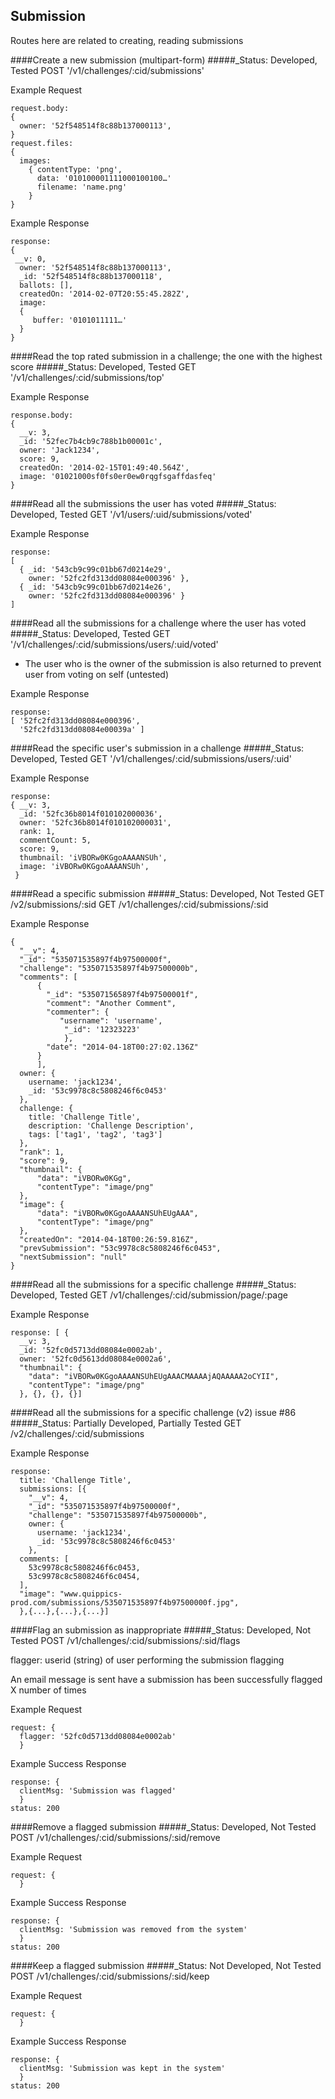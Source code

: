 
Submission
----------------------
Routes here are related to creating, reading submissions

####Create a new submission (multipart-form)
#####_Status: Developed, Tested
POST '/v1/challenges/:cid/submissions'

Example Request
```
request.body:
{ 
  owner: '52f548514f8c88b137000113',                
}
request.files:
{
  images: 
    { contentType: 'png',
      data: '010100001111000100100…'
      filename: 'name.png'
    }
}
```
Example Response
```
response:
{
 __v: 0,
  owner: '52f548514f8c88b137000113',
  _id: '52f548514f8c88b137000118',
  ballots: [],
  createdOn: '2014-02-07T20:55:45.282Z',
  image: 
  {
     buffer: '0101011111…'
  } 
}
```

####Read the top rated submission in a challenge; the one with the highest score
#####_Status: Developed, Tested
GET '/v1/challenges/:cid/submissions/top'

Example Response
```
response.body: 
{ 
  __v: 3,
  _id: '52fec7b4cb9c788b1b00001c',
  owner: 'Jack1234',
  score: 9,
  createdOn: '2014-02-15T01:49:40.564Z',
  image: '01021000sf0fs0er0ew0rqgfsgaffdasfeq'
}
```
####Read all the submissions the user has voted
#####_Status: Developed, Tested
GET '/v1/users/:uid/submissions/voted'

Example Response
```
response: 
[ 
  { _id: '543cb9c99c01bb67d0214e29',
    owner: '52fc2fd313dd08084e000396' },
  { _id: '543cb9c99c01bb67d0214e26',
    owner: '52fc2fd313dd08084e000396' } 
]
```
####Read all the submissions for a challenge where the user has voted
#####_Status: Developed, Tested
GET '/v1/challenges/:cid/submissions/users/:uid/voted'

- The user who is the owner of the submission is also returned to prevent user from voting on self (untested)

Example Response
```
response: 
[ '52fc2fd313dd08084e000396',
  '52fc2fd313dd08084e00039a' ]
```
####Read the specific user's submission in a challenge
#####_Status: Developed, Tested
GET '/v1/challenges/:cid/submissions/users/:uid'

Example Response
```
response: 
{ __v: 3,
  _id: '52fc36b8014f010102000036',
  owner: '52fc36b8014f010102000031',
  rank: 1,
  commentCount: 5,
  score: 9,
  thumbnail: 'iVBORw0KGgoAAAANSUh', 
  image: 'iVBORw0KGgoAAAANSUh', 
 }
```
####Read a specific submission
#####_Status: Developed, Not Tested
GET /v2/submissions/:sid
GET /v1/challenges/:cid/submissions/:sid

Example Response
```
{
  "__v": 4,
  "_id": "535071535897f4b97500000f",
  "challenge": "535071535897f4b97500000b",
  "comments": [
      {
        "_id": "535071565897f4b97500001f",
        "comment": "Another Comment",
        "commenter": {
           "username": 'username',
            "_id": '12323223'
            },
        "date": "2014-04-18T00:27:02.136Z"
      }
      ],
  owner: {
    username: 'jack1234',
    _id: '53c9978c8c5808246f6c0453'
  },
  challenge: {
    title: 'Challenge Title',
    description: 'Challenge Description',
    tags: ['tag1', 'tag2', 'tag3']
  },
  "rank": 1,
  "score": 9,
  "thumbnail": {
      "data": "iVBORw0KGg",
      "contentType": "image/png"
  },
  "image": {
      "data": "iVBORw0KGgoAAAANSUhEUgAAA",
      "contentType": "image/png"
  },
  "createdOn": "2014-04-18T00:26:59.816Z",
  "prevSubmission": "53c9978c8c5808246f6c0453",
  "nextSubmission": "null"
}
```
####Read all the submissions for a specific challenge
#####_Status: Developed, Tested
GET /v1/challenges/:cid/submission/page/:page

Example Response
```
response: [ {
  __v: 3,
  _id: '52fc0d5713dd08084e0002ab',
  owner: '52fc0d5613dd08084e0002a6',
  "thumbnail": {
    "data": "iVBORw0KGgoAAAANSUhEUgAAACMAAAAjAQAAAAA2oCYII",
    "contentType": "image/png"
  }, {}, {}, {}]
```

####Read all the submissions for a specific challenge (v2) issue #86
#####_Status: Partially Developed, Partially Tested
GET /v2/challenges/:cid/submissions

Example Response
```
response: 
  title: 'Challenge Title',
  submissions: [{
    "__v": 4,
    "_id": "535071535897f4b97500000f",
    "challenge": "535071535897f4b97500000b",
    owner: {
      username: 'jack1234',
      _id: '53c9978c8c5808246f6c0453'
    },
  comments: [
    53c9978c8c5808246f6c0453,
    53c9978c8c5808246f6c0454,
  ],
  "image": "www.quippics-prod.com/submissions/535071535897f4b97500000f.jpg",
  },{...},{...},{...}]

```

####Flag an submission as inappropriate
#####_Status: Developed, Not Tested
POST /v1/challenges/:cid/submissions/:sid/flags

flagger: userid (string) of user performing the submission flagging

An email message is sent have a submission has been successfully flagged X number of times

Example Request 
```
request: {
  flagger: '52fc0d5713dd08084e0002ab'
  }
```
Example Success Response
```
response: {
  clientMsg: 'Submission was flagged'
  }
status: 200
```

####Remove a flagged submission
#####_Status: Developed, Not Tested
POST /v1/challenges/:cid/submissions/:sid/remove

Example Request 
```
request: {
  }
```
Example Success Response
```
response: {
  clientMsg: 'Submission was removed from the system'
  }
status: 200
```

####Keep a flagged submission
#####_Status: Not Developed, Not Tested
POST /v1/challenges/:cid/submissions/:sid/keep

Example Request 
```
request: {
  }
```
Example Success Response
```
response: {
  clientMsg: 'Submission was kept in the system'
  }
status: 200
```
